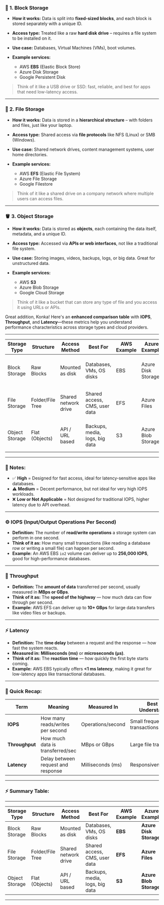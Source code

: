### 🧱 1. **Block Storage**

* **How it works:**
  Data is split into **fixed-sized blocks**, and each block is stored separately with a unique ID.
* **Access type:**
  Treated like a raw **hard disk drive** – requires a file system to be installed on it.
* **Use case:**
  Databases, Virtual Machines (VMs), boot volumes.
* **Example services:**

  * AWS **EBS** (Elastic Block Store)
  * Azure Disk Storage
  * Google Persistent Disk

> Think of it like a USB drive or SSD: fast, reliable, and best for apps that need low-latency access.

---

### 📂 2. **File Storage**

* **How it works:**
  Data is stored in a **hierarchical structure** – with folders and files, just like your laptop.
* **Access type:**
  Shared access via **file protocols** like NFS (Linux) or SMB (Windows).
* **Use case:**
  Shared network drives, content management systems, user home directories.
* **Example services:**

  * AWS **EFS** (Elastic File System)
  * Azure File Storage
  * Google Filestore

> Think of it like a shared drive on a company network where multiple users can access files.

---

### 🪣 3. **Object Storage**

* **How it works:**
  Data is stored as **objects**, each containing the data itself, metadata, and a unique ID.
* **Access type:**
  Accessed via **APIs or web interfaces**, not like a traditional file system.
* **Use case:**
  Storing images, videos, backups, logs, or big data. Great for unstructured data.
* **Example services:**

  * AWS **S3**
  * Azure Blob Storage
  * Google Cloud Storage

> Think of it like a bucket that can store any type of file and you access it using URLs or APIs.

Great addition, Konka! Here's an **enhanced comparison table** with **IOPS**, **Throughput**, and **Latency**—these metrics help you understand performance characteristics across storage types and cloud providers.

---

| Storage Type   | Structure        | Access Method        | Best For                       | AWS Example | Azure Example      | GCP Example         | IOPS                                  | Throughput                     | Latency               |
| -------------- | ---------------- | -------------------- | ------------------------------ | ----------- | ------------------ | ------------------- | ------------------------------------- | ------------------------------ | --------------------- |
| Block Storage  | Raw Blocks       | Mounted as disk      | Databases, VMs, OS disks       | EBS         | Azure Disk Storage | Persistent Disk     | ✅ High (up to 256K IOPS with EBS io2) | ✅ High (up to GB/s)            | ✅ Low (\~1ms or less) |
| File Storage   | Folder/File Tree | Shared network drive | Shared access, CMS, user data  | EFS         | Azure Files        | Filestore           | ⚠️ Medium (scales with usage)         | ⚠️ Medium (up to 10+ GB/s)     | ⚠️ Medium (\~ms)      |
| Object Storage | Flat (Objects)   | API / URL based      | Backups, media, logs, big data | S3          | Azure Blob Storage | Cloud Storage (GCS) | ❌ No traditional IOPS (API-based)     | ⚠️ Good for large object reads | ❌ Higher (100+ ms)    |

---

### 📌 Notes:

* ✅ **High** = Designed for fast access, ideal for latency-sensitive apps like databases.
* ⚠️ **Medium** = Decent performance, but not ideal for very high IOPS workloads.
* ❌ **Low or Not Applicable** = Not designed for traditional IOPS, higher latency due to API overhead.

---

### ⚙️ **IOPS (Input/Output Operations Per Second)**

* **Definition:**
  The number of **read/write operations** a storage system can perform in one second.
* **Think of it as:**
  How many small transactions (like reading a database row or writing a small file) can happen per second.
* **Example:**
  An AWS EBS `io2` volume can deliver up to **256,000 IOPS**, good for high-performance databases.

---

### 🚀 **Throughput**

* **Definition:**
  The **amount of data** transferred per second, usually measured in **MBps or GBps**.
* **Think of it as:**
  The **speed of the highway** — how much data can flow through per second.
* **Example:**
  AWS EFS can deliver up to **10+ GBps** for large data transfers like video files or backups.

---

### ⚡ **Latency**

* **Definition:**
  The **time delay** between a request and the response — how fast the system reacts.
* **Measured in:**
  **Milliseconds (ms)** or **microseconds (µs)**.
* **Think of it as:**
  The **reaction time** — how quickly the first byte starts coming.
* **Example:**
  AWS EBS typically offers **<1 ms latency**, making it great for low-latency apps like transactional databases.

---

### 🔁 Quick Recap:

| Term           | Meaning                            | Measured In       | Best For Understanding      |
| -------------- | ---------------------------------- | ----------------- | --------------------------- |
| **IOPS**       | How many reads/writes per second   | Operations/second | Small frequent transactions |
| **Throughput** | How much data is transferred/sec   | MBps or GBps      | Large file transfers        |
| **Latency**    | Delay between request and response | Milliseconds (ms) | Responsiveness/speed        |

---
### ⚡ Summary Table:
---

| Storage Type   | Structure        | Access Method        | Best For                       | AWS Example | Azure Example          | GCP Example             |
| -------------- | ---------------- | -------------------- | ------------------------------ | ----------- | ---------------------- | ----------------------- |
| Block Storage  | Raw Blocks       | Mounted as disk      | Databases, VMs, OS disks       | **EBS**     | **Azure Disk Storage** | **Persistent Disk**     |
| File Storage   | Folder/File Tree | Shared network drive | Shared access, CMS, user data  | **EFS**     | **Azure Files**        | **Filestore**           |
| Object Storage | Flat (Objects)   | API / URL based      | Backups, media, logs, big data | **S3**      | **Azure Blob Storage** | **Cloud Storage (GCS)** |
---

